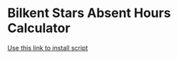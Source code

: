 # Bilkent Stars Absent Hours Calculator
[Use this link to install script](https://greasyfork.org/en/scripts/515086-calculate-missed-hours-for-classes)
